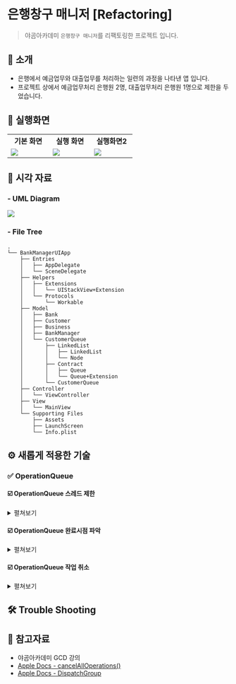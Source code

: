 # 은행창구 매니저 [Refactoring]

> 야곰아카데미 `은행창구 매니저`를 리팩토링한 프로젝트 입니다.

## 📄 소개
- 은행에서 예금업무와 대출업무를 처리하는 일련의 과정을 나타낸 앱 입니다.
- 프로젝트 상에서 예금업무처리 은행원 2명, 대출업무처리 은행원 1명으로 제한을 두었습니다.  

## 📱 실행화면

<table>
    <tr>
        <td valign="top" width="30%" align="center" border="1">
            <strong>기본 화면</strong>
        </td>
        <td valign="top" width="30%" align="center">
            <strong>실행 화면</strong>
        </td>
        <td valign="top" width="30%" align="center" border="1">
            <strong>실행화면2</strong>
        </td>
    </tr>
    <tr>
        <td valign="top" width="30%">
            <img src="https://i.imgur.com/YXvyJRz.png"/>
        </td>
        <td valign="top" width="30%">
            <img src="https://i.imgur.com/x3r45iC.gif"/>
        </td>
        <td valign="top" width="30%">
            <img src="https://i.imgur.com/wwaLOWa.gif">
        </td>
    </tr>
</table>


## 🔭 시각 자료
### - UML Diagram
![](https://i.imgur.com/2jneZ2T.jpg)


### - File Tree
```
.
└── BankManagerUIApp
    ├── Entries
    │   ├── AppDelegate
    │   └── SceneDelegate
    ├── Helpers
    │   ├── Extensions
    │   │   └── UIStackView+Extension
    │   └── Protocols
    │       └── Workable
    ├── Model
    │   ├── Bank
    │   ├── Customer
    │   ├── Business
    │   ├── BankManager
    │   └── CustomerQueue
    │       ├── LinkedList
    │       │   ├── LinkedList
    │       │   └── Node
    │       ├── Contract
    │       │   ├── Queue
    │       │   └── Queue+Extension
    │       └── CustomerQueue
    ├── Controller
    │   └── ViewController
    ├── View
    │   └── MainView
    └── Supporting Files
        ├── Assets
        ├── LaunchScreen
        └── Info.plist
```
## ⚙️ 새롭게 적용한 기술

### ✅ OperationQueue


#### ☑️ OperationQueue 스레드 제한

<details>
    <summary>
        펼쳐보기
    </summary>

- 기존에 사용했던 `DispatchQueue`의 경우 
    ```swift
    DispatchSemaphore 를 이용하여 공유자원에
    접근할 수 있는 스레드의 갯수를 제한 해주었습니다.
    ```
- 새롭게 사용한 `OperationQueue` 의 경우
    ```swift
    OperationQueue의 maxConcurrentOperationCount
    프로퍼티를 통해 설정이 가능했습니다.
    ```

</details>

#### ☑️ OperationQueue 완료시점 파악

<details>
    <summary>
        펼쳐보기
    </summary>

- 기존에 사용했던 `DispatchQueue` 의 경우
    ```swift
    DispatchGroup 의 notify() 메서드를 통해 Queue 안의 작업이 모두 
    완료되면 알림을 주는 기능을 통해 완료시점을 파악할 수 있었습니다.
    ```
    
- 새롭게 사용한 `OperationQueue` 의 경우
    ```swift
    completionHandler 역할을 해줄 BlockOperation 객체를 만들어서
    BlockOperation의 addDependency() 메서드를 통해 각 작업을
    추가하여 작업이 끝나면 completionHandler가 실행되도록 구현 했습니다.
    ```
</details>

#### ☑️ OperationQueue 작업 취소

<details>
    <summary>
        펼쳐보기
    </summary>

- 기존에 사용했던 `DispatchQueue`의 경우 
    ```swift
    DispatchQueue 에 넣었던 작업들에 대한 중지를 시켜주지 못했습니다. 
    즉, `초기화` 버튼 기능구현을 하지 못했습니다.
    ```
- 새롭게 사용한 `OperationQueue` 의 경우
    ```swift
    OperationQueue 에서 제공하는 cancelAllOperations() 메서드를
    통해 큐에 쌓였던 작업들을 모두 취소시켜줄 수 있었습니다.
    ```
    <span style="background-color:lightpink">하지만, 취소를 요청한 시점에 이미 진행하고 있던 작업까지는 진행이 된 후 
        모든 작업이 취소된다는 것을 확인 했습니다.</span>

</details>

## 🛠 Trouble Shooting

## 🔗 참고자료
- 야곰아카데미 GCD 강의
- [Apple Docs - cancelAllOperations()](https://developer.apple.com/documentation/foundation/operationqueue/1417849-cancelalloperations)
- [Apple Docs - DispatchGroup](https://developer.apple.com/documentation/dispatch/dispatchgroup/)
